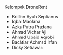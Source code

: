 Kelompok DroneRent
- Brillian Ayub Septianus 
- Iqbal Maolana 
- Azka Putra Pradana 
- Ahmad Vichar Aji 
- Ahmad Ubaid Aqrobi
- Bachtiar Achmad Irfan
- Dicky Setiawan
